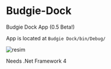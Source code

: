 # Budgie-Dock
Budgie Dock App (0.5 Beta!)

App is located at `Budgie Dock/bin/Debug/`

![resim](https://user-images.githubusercontent.com/103432992/174581738-0848133e-62c7-4e76-857c-19259326a0fb.png)

Needs .Net Framework 4
